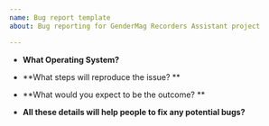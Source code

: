 ```yaml
---
name: Bug report template
about: Bug reporting for GenderMag Recorders Assistant project

---
```


* **What Operating System?**

* **What steps will reproduce the issue? **

* **What would you expect to be the outcome? **

* **All these details will help people to fix any potential bugs?**
